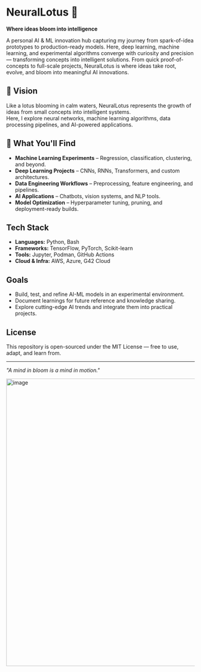 # NeuralLotus 🌸

**Where ideas bloom into intelligence**  

A personal AI & ML innovation hub capturing my journey from spark-of-idea prototypes to production-ready models.
Here, deep learning, machine learning, and experimental algorithms converge with curiosity and precision — transforming concepts into intelligent solutions.
From quick proof-of-concepts to full-scale projects, NeuralLotus is where ideas take root, evolve, and bloom into meaningful AI innovations.

## 🌟 Vision
Like a lotus blooming in calm waters, NeuralLotus represents the growth of ideas from small concepts into intelligent systems.  
Here, I explore neural networks, machine learning algorithms, data processing pipelines, and AI-powered applications.

## 🧠 What You'll Find
- **Machine Learning Experiments** – Regression, classification, clustering, and beyond.  
- **Deep Learning Projects** – CNNs, RNNs, Transformers, and custom architectures.  
- **Data Engineering Workflows** – Preprocessing, feature engineering, and pipelines.  
- **AI Applications** – Chatbots, vision systems, and NLP tools.  
- **Model Optimization** – Hyperparameter tuning, pruning, and deployment-ready builds.

## Tech Stack
- **Languages:** Python, Bash  
- **Frameworks:** TensorFlow, PyTorch, Scikit-learn  
- **Tools:** Jupyter, Podman, GitHub Actions  
- **Cloud & Infra:** AWS, Azure, G42 Cloud  

## Goals
- Build, test, and refine AI-ML models in an experimental environment.
- Document learnings for future reference and knowledge sharing.
- Explore cutting-edge AI trends and integrate them into practical projects.

## License
This repository is open-sourced under the MIT License — free to use, adapt, and learn from.

---
*"A mind in bloom is a mind in motion."*

<img width="1344" height="768" alt="image" src="https://github.com/user-attachments/assets/7ea54859-7194-423e-8f84-2949f2c4437a" />
